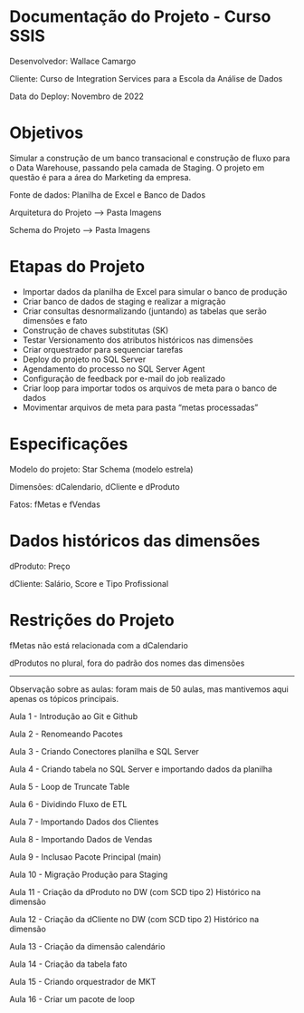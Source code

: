 # Documentação do Projeto - Curso SSIS

Desenvolvedor: Wallace Camargo

Cliente: Curso de Integration Services para a Escola da Análise de Dados

Data do Deploy: Novembro de 2022

# Objetivos
Simular a construção de um banco transacional e construção de fluxo para o Data Warehouse, passando pela camada de Staging.
O projeto em questão é para a área do Marketing da empresa.

Fonte de dados: Planilha de Excel e Banco de Dados

Arquitetura do Projeto --> Pasta Imagens

Schema do Projeto --> Pasta Imagens

# Etapas do Projeto
- Importar dados da planilha de Excel para simular o banco de produção
- Criar banco de dados de staging e realizar a migração 
- Criar consultas desnormalizando (juntando) as tabelas que serão dimensões e fato
- Construção de chaves substitutas (SK)
- Testar Versionamento dos atributos históricos nas dimensões
- Criar orquestrador para sequenciar tarefas
- Deploy do projeto no SQL Server
- Agendamento do processo no SQL Server Agent
- Configuração de feedback por e-mail do job realizado
- Criar loop para importar todos os arquivos de meta para o banco de dados
- Movimentar arquivos de meta para pasta “metas processadas”

# Especificações 

Modelo do projeto: Star Schema (modelo estrela)

Dimensões: dCalendario, dCliente e dProduto

Fatos: fMetas e fVendas

# Dados históricos das dimensões

dProduto: Preço

dCliente: Salário, Score e Tipo Profissional

# Restrições do Projeto

fMetas não está relacionada com a dCalendario

dProdutos no plural, fora do padrão dos nomes das dimensões


------------------------------------------------------------------------------------------------
Observação sobre as aulas: foram mais de 50 aulas, mas mantivemos aqui apenas os tópicos principais.

Aula 1 - Introdução ao Git e Github

Aula 2 - Renomeando Pacotes

Aula 3 - Criando Conectores planilha e SQL Server

Aula 4 - Criando tabela no SQL Server e importando dados da planilha 

Aula 5 - Loop de Truncate Table

Aula 6 - Dividindo Fluxo de ETL

Aula 7 - Importando Dados dos Clientes

Aula 8 - Importando Dados de Vendas

Aula 9 - Inclusao Pacote Principal (main)

Aula 10 - Migração Produção para Staging

Aula 11 - Criação da dProduto no DW (com SCD tipo 2) Histórico na dimensão

Aula 12 - Criação da dCliente no DW (com SCD tipo 2) Histórico na dimensão

Aula 13 - Criação da dimensão calendário

Aula 14 - Criação da tabela fato

Aula 15 - Criando orquestrador de MKT

Aula 16 - Criar um pacote de loop
